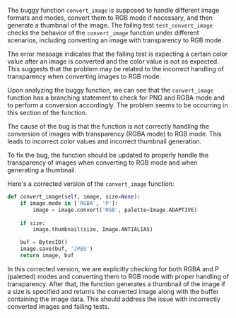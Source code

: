 The buggy function `convert_image` is supposed to handle different image formats and modes, convert them to RGB mode if necessary, and then generate a thumbnail of the image. The failing test `test_convert_image` checks the behavior of the `convert_image` function under different scenarios, including converting an image with transparency to RGB mode.

The error message indicates that the failing test is expecting a certain color value after an image is converted and the color value is not as expected. This suggests that the problem may be related to the incorrect handling of transparency when converting images to RGB mode.

Upon analyzing the buggy function, we can see that the `convert_image` function has a branching statement to check for PNG and RGBA mode and to perform a conversion accordingly. The problem seems to be occurring in this section of the function.

The cause of the bug is that the function is not correctly handling the conversion of images with transparency (RGBA mode) to RGB mode. This leads to incorrect color values and incorrect thumbnail generation.

To fix the bug, the function should be updated to properly handle the transparency of images when converting to RGB mode and when generating a thumbnail.

Here's a corrected version of the `convert_image` function:

```python
def convert_image(self, image, size=None):
    if image.mode in ['RGBA', 'P']:
        image = image.convert('RGB', palette=Image.ADAPTIVE)
    
    if size:
        image.thumbnail(size, Image.ANTIALIAS)

    buf = BytesIO()
    image.save(buf, 'JPEG')
    return image, buf
```

In this corrected version, we are explicitly checking for both RGBA and P (paletted) modes and converting them to RGB mode with proper handling of transparency. After that, the function generates a thumbnail of the image if a size is specified and returns the converted image along with the buffer containing the image data. This should address the issue with incorrectly converted images and failing tests.